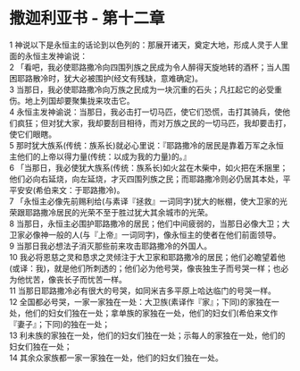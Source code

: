 # 撒迦利亚书 - 第十二章
  
 1 神说以下是永恒主的话论到以色列的：那展开诸天，奠定大地，形成人灵于人里面的永恒主发神谕说：  
 2 「看吧，我必使耶路撒冷向四围列族之民成为令人醉得天旋地转的酒杯；当人围困耶路散冷时，犹大必被围护(经文有残缺，意难确定)。  
 3 当那日，我必使耶路撒冷向万族之民成为一块沉重的石头；凡扛起它的必受重伤。地上列国却要聚集拢来攻击它。  
 4 永恒主发神谕说：当那日，我必击打一切马匹，使它们恐慌，击打其骑兵，使他们疯狂；但对犹大家，我却要刮目相待，而对万族之民的一切马匹，我却要击打，使它们眼瞎。  
 5 那时犹大族系(传统：族系长)就必心里说：『耶路撒冷的居民是靠着万军之永恒主他们的上帝以得力量(传统：以成为我的力量)的。』  
 6 「当那日，我必使犹大族系(传统：族系长)如火盆在木柴中，如火把在禾捆里；他们必向右延烧，向左延烧，才灭四围列族之民；而耶路撒冷则必仍居其本处，平平安安(希伯来文：于耶路撒冷)。  
 7 「永恒主必像先前赐利给(与素译『拯救』一词同字)犹大的帐棚，使大卫家的光荣跟耶路撒冷居民的光荣不至于胜过犹大其余城市的光荣。  
 8 当那日，永恒主必围护耶路撒冷的居民；他们中间疲弱的，当那日必像大卫；大卫家必像神一般的人(与『上帝』一词同字)，像永恒主的使者在他们前面领导。  
 9 当那日我必想法子消灭那些前来攻击耶路撒冷的外国人。  
 10 我必将恩慈之灵和恳求之灵倾注于大卫家和耶路撒冷的居民；他们必瞻望着他(或译：我)，就是他们所刺透的；他们必为他号哭，像丧独生子而号哭一样；也必为他忧苦，像丧长子而忧苦一样。  
 11 当那日耶路撒冷必有很大的号哭，如同米吉多平原上哈达临门的号哭一样。  
 12 全国都必号哭，一家一家独在一处：大卫族(素译作『家』；下同)的家独在一处，他们的妇女们独在一处；拿单族的家独在一处，他们的妇女们(希伯来文作『妻子』；下同)的独在一处；  
 13 利未族的家独在一处，他们的妇女们独在一处；示每人的家独在一处，他们的妇女们独在一处；  
 14 其余众家族都一家一家独在一处，他们的妇女们独在一处。